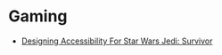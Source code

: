 # Gaming

- [Designing Accessibility For Star Wars Jedi: Survivor](https://www.ea.com/games/starwars/jedi/jedi-survivor/news/designing-accessibility-for-star-wars-jedi-survivor)
